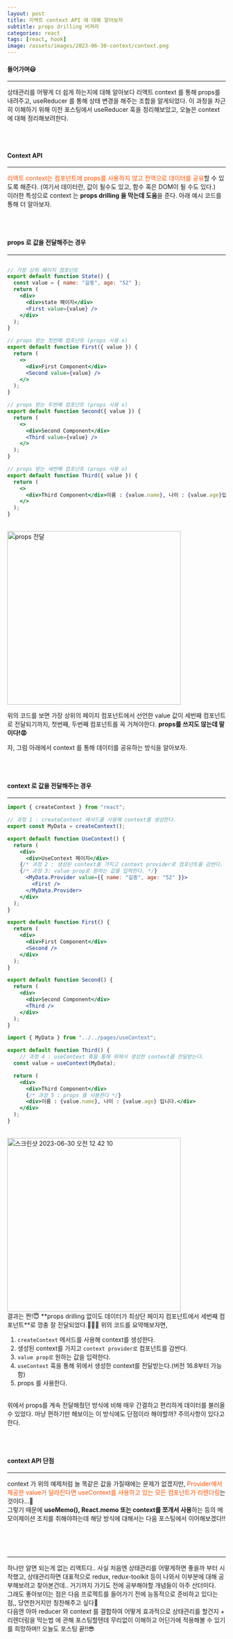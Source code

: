 ```yaml
---
layout: post
title: 리액트 context API 에 대해 알아보자
subtitle: props drilling 비켜라
categories: react
tags: [react, hook]
image: /assets/images/2023-06-30-context/context.png
---
```


#### 들어가며😃

---

상태관리를 어떻게 더 쉽게 하는지에 대해 알아보다 리액트 context 를 통해 props를 내려주고, useReducer 를 통해 상태 변경을 해주는 조합을 알게되었다. 이 과정을 차근히 이해하기 위해 이전 포스팅에서 useReducer 훅을 정리해보았고, 오늘은 context 에 대해 정리해보려한다.

<br /><br />

#### Context API

---

<span style="color: #ff5100;;">리액트 context는 컴포넌트에 props를 사용하지 않고 전역으로 데이터를 공유</span>할 수 있도록 해준다. (여기서 데이터란, 값이 될수도 있고, 함수 혹은 DOM이 될 수도 있다.)  
이러한 특성으로 context 는 **props drilling 을 막는데 도움**을 준다. 아래 예시 코드를 통해 더 알아보자.

<br /><br />

#### props 로 값을 전달해주는 경우

---

```jsx

// 가장 상위 페이지 컴포넌트
export default function State() {
  const value = { name: "길동", age: "52" };
  return (
    <div>
      <div>state 페이지</div>
      <First value={value} />
    </div>
  );
}

// props 받는 첫번째 컴포넌트 (props 사용 x)
export default function First({ value }) {
  return (
    <>
      <div>First Component</div>
      <Second value={value} />
    </>
  );
}

// props 받는 두번째 컴포넌트 (props 사용 x)
export default function Second({ value }) {
  return (
    <>
      <div>Second Component</div>
      <Third value={value} />
    </>
  );
}

// props 받는 세번째 컴포넌트 (props 사용 o)
export default function Third({ value }) {
  return (
    <>
      <div>Third Component</div>이름 : {value.name}, 나이 : {value.age}입니다.
    </>
  );
}

```

<br />
<img width="400" alt="props 전달" src="https://github.com/ju-ju2/precamp_class/assets/71650663/da6ecebf-8e55-4f6d-b4d4-d5164fc680e5">

<br />

위의 코드를 보면 가장 상위의 페이지 컴포넌트에서 선언한 value 값이 세번째 컴포넌트로 전달되기까지, 첫번째, 두번째 컴포넌트를 꼭 거쳐야한다. **props를 쓰지도 않는데 말이다!😡**

자, 그럼 아래에서 context 를 통해 데이터를 공유하는 방식을 알아보자.

<br /><br />

#### context 로 값을 전달해주는 경우

---

```jsx
import { createContext } from "react";

// 과정 1 : createContext 메서드를 사용해 context를 생성한다.
export const MyData = createContext();

export default function UseContext() {
  return (
    <div>
      <div>UseContext 페이지</div>
    {/* 과정 2 : 생성된 context를 가지고 context provider로 컴포넌트를 감싼다. */}
    {/* 과정 3: value prop로 원하는 값을 입력한다. */}
      <MyData.Provider value={{ name: "길동", age: "52" }}>
        <First />
      </MyData.Provider>
    </div>
  );
}

export default function First() {
  return (
    <div>
      <div>First Component</div>
      <Second />
    </div>
  );
}

export default function Second() {
  return (
    <div>
      <div>Second Component</div>
      <Third />
    </div>
  );
}

import { MyData } from "../../pages/useContext";

export default function Third() {
    // 과정 4 : useContext 훅을 통해 위에서 생성한 context를 전달받는다.
  const value = useContext(MyData);

  return (
    <div>
      <div>Third Component</div>
      {/* 과정 5 : props 를 사용한다 */}
      <div>이름 : {value.name}, 나이 : {value.age} 입니다.</div>
    </div>
  );
}
```

<br />
<img width="400" alt="스크린샷 2023-06-30 오전 12 42 10" src="https://github.com/ju-ju2/precamp_class/assets/71650663/6799c68d-2df3-40fe-95b8-5d5059ba9452">

<br />
결과는 짠!😇 
**props drilling 없이도 데이터가 최상단 페이지 컴포넌트에서 세번째 컴포넌트**로 껑충 잘 전달되었다.🐰🐰🐰
위의 코드를 요약해보자면,

1. `createContext` 메서드를 사용해 context를 생성한다.
2. 생성된 context를 가지고 `context provider로` 컴포넌트를 감싼다.
3. `value prop로` 원하는 값을 입력한다.
4. `useContext` 훅을 통해 위에서 생성한 context를 전달받는다.(버전 16.8부터 가능함)
5. props 를 사용한다.

<br />
위에서 props를 계속 전달해줬던 방식에 비해 매우 간결하고 편리하게 데이터를 불러올 수 있었다. 마냥 편하기만 해보이는 이 방식에도 단점이라 해야할까? 주의사항이 있다고 한다.

<br /><br />

#### context API 단점

---

context 가 위의 예제처럼 늘 똑같은 값을 가질때에는 문제가 없겠지만, <span style="color: #ff5100;;">Provider에서 제공한 value가 달라진다면 useContext를 사용하고 있는 모든 컴포넌트가 리렌더링</span>는 것이다...🤢  
그렇기 때문에 **useMemo(), React.memo 또는 context를 쪼개서 사용**하는 등의 메모이제이션 조치를 취해야하는데 해당 방식에 대해서는 다음 포스팅에서 이어해보겠다!!

<br /><br /><br />

---

하나만 알면 되는게 없는 리액트다.. 사실 처음엔 상태관리를 어떻게하면 좋을까 부터 시작했고, 상태관리하면 대표적으로 redux, redux-toolkit 등이 나와서 이부분에 대해 공부해보려고 찾아본건데.. 거기까지 가기도 전에 공부해야할 개념들이 아주 산더미다.  
그래도 좋아보이는 점은 다음 프로젝트를 들어가기 전에 능동적으로 준비하고 있다는 점,, 당연한거지만 칭찬해주고 싶다💯  
다음엔 아마 reducer 와 context 를 결합하여 어떻게 효과적으로 상태관리를 할건지 + 리렌더링을 막는법 에 관해 포스팅할텐데 무리없이 이해하고 어딘가에 적용해볼 수 있기를 희망하며!! 오늘도 포스팅 끝!!😎
